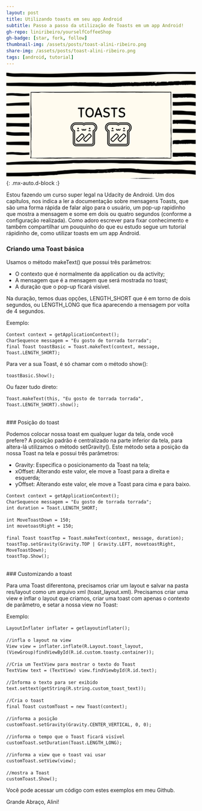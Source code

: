 ```yaml
---
layout: post
title: Utilizando toasts em seu app Android
subtitle: Passo a passo da utilização de Toasts em um app Android!
gh-repo: liniribeiro/yourselfCoffeeShop
gh-badge: [star, fork, follow]
thumbnail-img: /assets/posts/toast-alini-ribeiro.png
share-img: /assets/posts/toast-alini-ribeiro.png
tags: [android, tutorial]
---
```

![toastlini1](/assets/posts/toast-alini-ribeiro.png){: .mx-auto.d-block :}

Estou fazendo um curso super legal na Udacity de Android. Um dos capítulos, nos indica a ler a documentação sobre mensagens Toasts, que são uma forma rápida de falar algo para o usuário, um pop-up rapidinho que mostra a mensagem e some em dois ou quatro segundos (conforme a configuração realizada). Como adoro escrever para fixar conhecimento e também compartilhar um pouquinho do que eu estudo segue um tutorial rápidinho de, como utilizar toasts em um app Android.


### Criando uma Toast básica


Usamos o método makeText() que possui três parâmetros:
- O contexto que é normalmente da application ou da activity;
- A mensagem que é a mensagem que será mostrada no toast;
- A duração que o pop-up ficará visível.

Na duração, temos duas opções, LENGTH_SHORT que é em torno de dois segundos, ou LENGTH_LONG que fica aparecendo a mensagem por volta de 4 segundos.

Exemplo:
~~~
Context context = getApplicationContext();
CharSequence messagem = "Eu gosto de torrada torrada";
final Toast toastBasic = Toast.makeText(context, message, Toast.LENGTH_SHORT);
~~~

Para ver a sua Toast, é só chamar com o método show():
~~~
toastBasic.Show();
~~~

Ou fazer tudo direto:
~~~
Toast.makeText(this, "Eu gosto de torrada torrada", Toast.LENGTH_SHORT).show();
~~~

<br>
### Posição do toast

Podemos colocar nossa toast em qualquer lugar da tela, onde você prefere?
A posição padrão é centralizado na parte inferior da tela, para altera-lá  utilizamos o método setGravity(). Este método seta a posição da nossa Toast na tela e possui três parâmetros:
- Gravity: Especifica o posicionamento da Toast na tela;
- xOffset: Alterando este valor, ele move a Toast para a direita e esquerda;
- yOffset: Alterando este valor, ele move a Toast para cima e para baixo.

~~~
Context context = getApplicationContext();
CharSequence messagem = "Eu gosto de torrada torrada";
int duration = Toast.LENGTH_SHORT;

int MoveToastDown = 150;
int movetoastRight = 150;

final Toast toastTop = Toast.makeText(context, message, duration);
toastTop.setGravity(Gravity.TOP | Gravity.LEFT, movetoastRight, MoveToastDown);
toastTop.Show();
~~~

<br>
### Customizando a toast


Para uma Toast diferentona, precisamos criar um layout e salvar na pasta  res/layout como um arquivo xml (toast_layout.xml).
Precisamos criar uma view e inflar o layout que criamos, criar uma toast com apenas o contexto de parâmetro, e setar a nossa view no Toast:

Exemplo:
~~~
LayoutInflater inflater = getlayoutinflater();

//infla o layout na view
View view = inflater.inflate(R.Layout.toast_layout, (ViewGroup)findViewById(R.id.custom.toasty.container));

//Cria um TextView para mostrar o texto do Toast
TextView text = (TextView) view.findViewbyId(R.id.text);

//Informa o texto para ser exibido
text.settext(getString(R.string.custom_toast_text));

//Cria o toast
final Toast customToast = new Toast(context);

//informa a posição
customToast.setGravity(Gravity.CENTER_VERTICAL, 0, 0);

//informa o tempo que o Toast ficará visível
customToast.setDuration(Toast.LENGTH_LONG);

//informa a view que o toast vai usar
customToast.setView(view);

//mostra a Toast
customToast.Show();
~~~


Você pode acessar um código com estes exemplos em meu Github.

Grande Abraço,
Alini!